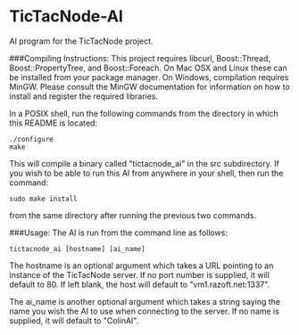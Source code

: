 TicTacNode-AI
=============

AI program for the TicTacNode project.

###Compiling Instructions:
This project requires libcurl, Boost::Thread, Boost::PropertyTree, and Boost::Foreach. On Mac OSX and 
Linux these can be installed from your package manager. On Windows, compilation requires MinGW. Please 
consult the MinGW documentation for information on how to install and register the required libraries.

In a POSIX shell, run the following commands from the directory in which this README is located:
```
./configure
make
```
This will compile a binary called "tictacnode_ai" in the src subdirectory. If you wish to be able to 
run this AI 
from anywhere in your shell, then run the command:
```
sudo make install
```
from the same directory after running the previous two commands.

###Usage:
The AI is run from the command line as follows:
```
tictacnode_ai [hostname] [ai_name]
```

The hostname is an optional argument which takes a URL pointing to an instance of the TicTacNode 
server. If no port number is supplied, it will default to 80. If left blank, the host will default to 
"vm1.razoft.net:1337".

The ai_name is another optional argument which takes a string saying the name you wish the AI to use 
when connecting to the server. If no name is supplied, it will default to "ColinAI".
